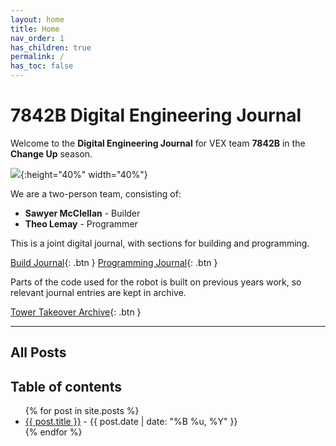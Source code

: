 ```yaml
---
layout: home
title: Home
nav_order: 1
has_children: true
permalink: /
has_toc: false
---
```


# 7842B Digital Engineering Journal

Welcome to the **Digital Engineering Journal** for VEX team **7842B** in the **Change Up** season.

![]({{site.url}}/assets/images/20210330_162158.jpg){:height="40%" width="40%"}

We are a two-person team, consisting of:

- **Sawyer McClellan** - Builder
- **Theo Lemay** - Programmer

This is a joint digital journal, with sections for building and programming.

[Build Journal]({{site.url}}/build){: .btn }
[Programming Journal]({{site.url}}/programming){: .btn }

Parts of the code used for the robot is built on previous years work, so relevant journal entries are kept in archive.

[Tower Takeover Archive]({{site.url}}/archive){: .btn }

---

## All Posts

<h2 class="text-delta">Table of contents</h2>

<ul id="markdown-toc">
	{% for post in site.posts %}
	<li>
		<a href="{{ post.url | absolute_url }}">{{ post.title }}</a> 
		- {{ post.date | date: "%B %u, %Y" }}
	</li>
	{% endfor %}
</ul>
